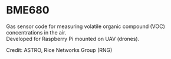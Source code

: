 # BME680

Gas sensor code for measuring volatile organic compound (VOC) concentrations in the air.   
Developed for Raspberry Pi mounted on UAV (drones).  

Credit: ASTRO, Rice Networks Group (RNG)  
